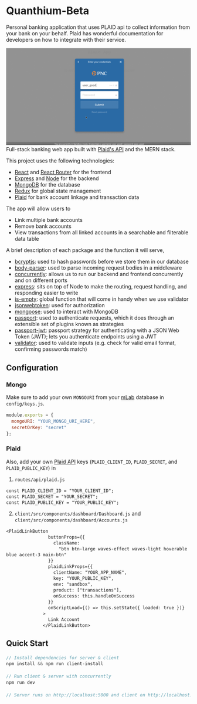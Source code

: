# Quanthium-Beta

Personal banking application that uses PLAID api to collect information from your bank on your behalf.
Plaid has wonderful documentation for developers on how to integrate with their service.

![Final App](./img/screenshot.png)
Full-stack banking web app built with [Plaid's API](https://plaid.com) and the MERN stack.

This project uses the following technologies:

- [React](https://reactjs.org) and [React Router](https://reacttraining.com/react-router/) for the frontend
- [Express](http://expressjs.com/) and [Node](https://nodejs.org/en/) for the backend
- [MongoDB](https://www.mongodb.com/) for the database
- [Redux](https://redux.js.org/basics/usagewithreact) for global state management
- [Plaid](https://plaid.com) for bank account linkage and transaction data

The app will allow users to
- Link multiple bank accounts
- Remove bank accounts
- View transactions from all linked accounts in a searchable and filterable data table

A brief description of each package and the function it will serve,

- [bcryptjs](https://www.npmjs.com/package/bcryptjs): used to hash passwords before we store them in our database
- [body-parser](https://www.npmjs.com/package/body-parser): used to parse incoming request bodies in a middleware
- [concurrently](https://www.npmjs.com/package/concurrently): allows us to run our backend and frontend concurrently and on different ports
- [express](https://www.npmjs.com/package/express): sits on top of Node to make the routing, request handling, and responding easier to write
- [is-empty](https://www.npmjs.com/package/is-empty): global function that will come in handy when we use validator
- [jsonwebtoken](https://www.npmjs.com/package/jsonwebtoken): used for authorization
- [mongoose](https://www.npmjs.com/package/mongoose): used to interact with MongoDB
- [passport](https://www.npmjs.com/package/passport): used to authenticate requests, which it does through an extensible set of plugins known as strategies
- [passport-jwt](https://www.npmjs.com/package/passport-jwt): passport strategy for authenticating with a JSON Web Token (JWT); lets you authenticate endpoints using a JWT
- [validator](https://www.npmjs.com/package/validator): used to validate inputs (e.g. check for valid email format, confirming passwords match)

## Configuration

### Mongo

Make sure to add your own `MONGOURI` from your [mLab](https://mlab.com) database in `config/keys.js`.

```javascript
module.exports = {
  mongoURI: "YOUR_MONGO_URI_HERE",
  secretOrKey: "secret"
};
```

### Plaid

Also, add your own [Plaid API](https://plaid.com) keys (`PLAID_CLIENT_ID`, `PLAID_SECRET`, and `PLAID_PUBLIC_KEY`) in

1. `routes/api/plaid.js`

```
const PLAID_CLIENT_ID = "YOUR_CLIENT_ID";
const PLAID_SECRET = "YOUR_SECRET";
const PLAID_PUBLIC_KEY = "YOUR_PUBLIC_KEY";
```

2. `client/src/components/dashboard/Dashboard.js` and `client/src/components/dashboard/Accounts.js`

```
<PlaidLinkButton
                buttonProps={{
                  className:
                    "btn btn-large waves-effect waves-light hoverable blue accent-3 main-btn"
                }}
                plaidLinkProps={{
                  clientName: "YOUR_APP_NAME",
                  key: "YOUR_PUBLIC_KEY",
                  env: "sandbox",
                  product: ["transactions"],
                  onSuccess: this.handleOnSuccess
                }}
                onScriptLoad={() => this.setState({ loaded: true })}
              >
                Link Account
              </PlaidLinkButton>
```

## Quick Start

```javascript
// Install dependencies for server & client
npm install && npm run client-install

// Run client & server with concurrently
npm run dev

// Server runs on http://localhost:5000 and client on http://localhost:3000
```